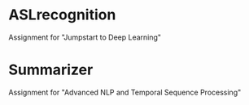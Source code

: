 # ASLrecognition
Assignment for "Jumpstart to Deep Learning"
# Summarizer
Assignment for "Advanced NLP and Temporal Sequence
Processing"
